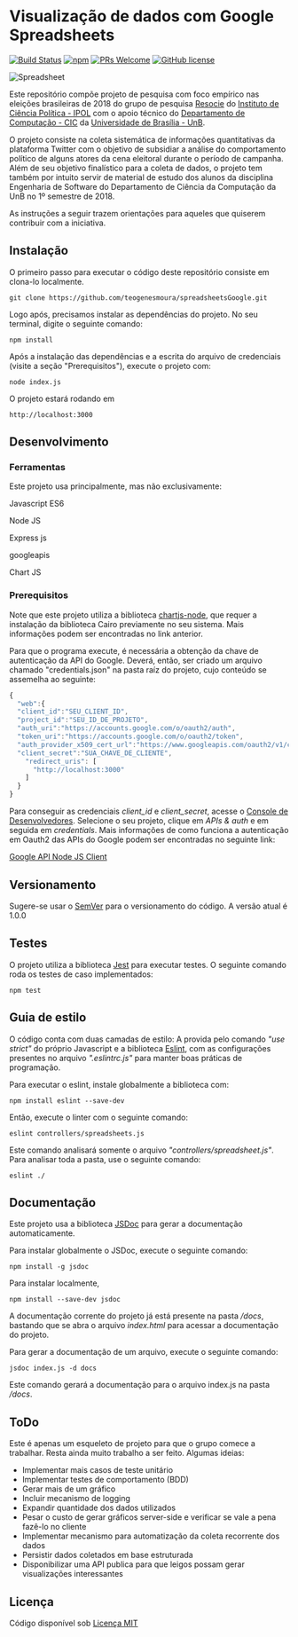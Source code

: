 # Visualização de dados com Google Spreadsheets

[![Build Status](https://img.shields.io/travis/npm/npm/latest.svg?style=flat-square)](https://travis-ci.org/npm/npm) [![npm](https://img.shields.io/npm/v/npm.svg?style=flat-square)](https://www.npmjs.com/package/npm) [![PRs Welcome](https://img.shields.io/badge/PRs-welcome-brightgreen.svg?style=flat-square)](http://makeapullrequest.com) [![GitHub license](https://img.shields.io/badge/license-MIT-blue.svg?style=flat-square)](https://github.com/your/your-project/blob/master/LICENSE)

![Spreadsheet](https://i.imgur.com/1nWhycw.png)

Este repositório compõe projeto de pesquisa com foco empírico nas eleições brasileiras de 2018 do grupo de pesquisa [Resocie](http://resocie.org) do [Instituto de Ciência Política - IPOL](http://ipol.unb.br/) com o apoio técnico do [Departamento de Computação - CIC](http://www.cic.unb.br/) da [Universidade de Brasília - UnB](http://unb.br).

O projeto consiste na coleta sistemática de informações quantitativas da plataforma Twitter com o objetivo de subsidiar a análise do comportamento político de alguns atores da cena eleitoral durante o período de campanha. Além de seu objetivo finalístico para a coleta de dados, o projeto tem também por intuito servir de material de estudo dos alunos da disciplina Engenharia de Software do Departamento de Ciência da Computação da UnB no 1º semestre de 2018. 

As instruções a seguir trazem orientações para aqueles que quiserem contribuir com a iniciativa.

## Instalação

O primeiro passo para executar o código deste repositório consiste em clona-lo localmente.

```shell
git clone https://github.com/teogenesmoura/spreadsheetsGoogle.git
```

Logo após, precisamos instalar as dependências do projeto. No seu terminal, 
digite o seguinte comando:

```shell
npm install
```

Após a instalação das dependências e a escrita do arquivo de credenciais (visite a seção "Prerequisitos"), execute o projeto com:

```shell
node index.js
```

O projeto estará rodando em 

```shell
http://localhost:3000
```

## Desenvolvimento

### Ferramentas
Este projeto usa principalmente, mas não exclusivamente:

Javascript ES6

Node JS

Express js

googleapis

Chart JS

### Prerequisitos

Note que este projeto utiliza a biblioteca [chartjs-node](https://github.com/vmpowerio/chartjs-node), que requer a instalação da biblioteca Cairo previamente no seu sistema. Mais informações podem ser encontradas no link anterior.

Para que o programa execute, é necessária a obtenção da chave de autenticação da API do Google. Deverá, então, ser criado um arquivo chamado "credentials.json" na pasta raíz do projeto, cujo conteúdo se assemelha ao seguinte:

```javascript
{
  "web":{
  "client_id":"SEU_CLIENT_ID",
  "project_id":"SEU_ID_DE_PROJETO",
  "auth_uri":"https://accounts.google.com/o/oauth2/auth",
  "token_uri":"https://accounts.google.com/o/oauth2/token",
  "auth_provider_x509_cert_url":"https://www.googleapis.com/oauth2/v1/certs",
  "client_secret":"SUA_CHAVE_DE_CLIENTE",
    "redirect_uris": [
      "http://localhost:3000"
    ]
  }
}
```

Para conseguir as credenciais *client_id* e *client_secret*, acesse o [Console de Desenvolvedores](https://console.developer.google.com/). Selecione o seu projeto, clique em *APIs & auth* e em seguida em *credentials*. 
Mais informações de como funciona a autenticação em Oauth2 das APIs do Google podem ser encontradas no seguinte link:

[Google API Node JS Client](https://github.com/google/google-api-nodejs-client#authorizing-and-authenticating)


## Versionamento

Sugere-se usar o [SemVer](http://semver.org/) para o versionamento do código.
A versão atual é 1.0.0


## Testes

O projeto utiliza a biblioteca [Jest](https://facebook.github.io/jest/) para executar testes. O seguinte comando roda os testes de caso implementados:

```shell
npm test
```

## Guia de estilo

O código conta com duas camadas de estilo: A provida pelo comando
*"use strict"* do próprio Javascript e a biblioteca [Eslint](https://eslint.org/), com as configurações presentes no arquivo *".eslintrc.js"* para manter boas práticas de programação. 

Para executar o eslint, instale globalmente a biblioteca com:

```shell
npm install eslint --save-dev
```

Então, execute o linter com o seguinte comando:

```shell
eslint controllers/spreadsheets.js
```

Este comando analisará somente o arquivo *"controllers/spreadsheet.js"*. Para analisar toda a pasta, use o seguinte comando:

```shell
eslint ./
```

## Documentação

Este projeto usa a biblioteca [JSDoc](https://github.com/jsdoc3/jsdoc) para gerar a documentação automaticamente. 

Para instalar globalmente o JSDoc, execute o seguinte comando:

```shell
npm install -g jsdoc
```

Para instalar localmente,

```shell
npm install --save-dev jsdoc
```

A documentação corrente do projeto já está presente na pasta */docs*, bastando que se abra o arquivo *index.html* para acessar a documentação do projeto.

Para gerar a documentação de um arquivo, execute o seguinte comando:

```shell
jsdoc index.js -d docs
```

Este comando gerará a documentação para o arquivo index.js na pasta */docs*.

## ToDo

Este é apenas um esqueleto de projeto para que o grupo comece a trabalhar. Resta ainda muito trabalho a ser feito. Algumas ideias: 

* Implementar mais casos de teste unitário
* Implementar testes de comportamento (BDD)
* Gerar mais de um gráfico
* Incluir mecanismo de logging
* Expandir quantidade dos dados utilizados
* Pesar o custo de gerar gráficos server-side e verificar se vale a pena fazê-lo no cliente
* Implementar mecanismo para automatização da coleta recorrente dos dados
* Persistir dados coletados em base estruturada
* Disponibilizar uma API publica para que leigos possam gerar visualizações interessantes

## Licença

Código disponível sob [Licença MIT](LICENSE)